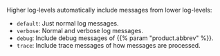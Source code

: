 <!-- This file is under the copyright of Axoflow, and licensed under Apache License 2.0, except for using the Axoflow and AxoSyslog trademarks. -->
Higher log-levels automatically include messages from lower log-levels:

- `default`: Just normal log messages.
- `verbose`: Normal and verbose log messages.
- `debug`: Include debug messages of {{% param "product.abbrev" %}}.
- `trace`: Include trace messages of how messages are processed.